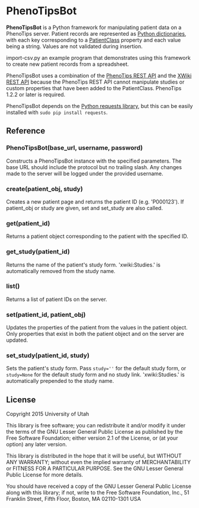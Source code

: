 # PhenoTipsBot
**PhenoTipsBot** is a Python framework for manipulating patient data on a
PhenoTips server. Patient records are represented as
[Python dictionaries](https://docs.python.org/3/tutorial/datastructures.html#dictionaries),
with each key corresponding to a [PatientClass](https://playground.phenotips.org/bin/PhenoTips/PatientClass)
property and each value being a string. Values are not validated during insertion.

import-csv.py an example program that demonstrates using this framework to
create new patient records from a spreadsheet.

PhenoTipsBot uses a combination of the
[PhenoTips REST API](https://phenotips.org/DevGuide/RESTfulAPI) and the
[XWiki REST API](http://platform.xwiki.org/xwiki/bin/view/Features/XWikiRESTfulAPI)
because the PhenoTips REST API cannot manipulate studies or custom properties
that have been added to the PatientClass. PhenoTips 1.2.2 or later is required.

PhenoTipsBot depends on the
[Python requests library](http://docs.python-requests.org/en/latest/), but this
can be easily installed with `sudo pip install requests`.

## Reference
### PhenoTipsBot(base_url, username, password)
Constructs a PhenoTipsBot instance with the specified parameters. The base URL
should include the protocol but no trailing slash. Any changes made to the
server will be logged under the provided username.

### create(patient_obj, study)
Creates a new patient page and returns the patient ID (e.g. 'P000123'). If
patient_obj or study are given, set and set_study are also called.

### get(patient_id)
Returns a patient object corresponding to the patient with the specified ID.

### get_study(patient_id)
Returns the name of the patient's study form. 'xwiki:Studies.' is automatically
removed from the study name.

### list()
Returns a list of patient IDs on the server.

### set(patient_id, patient_obj)
Updates the properties of the patient from the values in the patient object.
Only properties that exist in both the patient object and on the server are
updated.

### set_study(patient_id, study)
Sets the patient's study form. Pass `study=''` for the default study form, or
`study=None` for the default study form and no study link. 'xwiki:Studies.' is
automatically prepended to the study name.

## License
Copyright 2015 University of Utah

This library is free software; you can redistribute it and/or
modify it under the terms of the GNU Lesser General Public
License as published by the Free Software Foundation; either
version 2.1 of the License, or (at your option) any later version.

This library is distributed in the hope that it will be useful,
but WITHOUT ANY WARRANTY; without even the implied warranty of
MERCHANTABILITY or FITNESS FOR A PARTICULAR PURPOSE.  See the GNU
Lesser General Public License for more details.

You should have received a copy of the GNU Lesser General Public
License along with this library; if not, write to the Free Software
Foundation, Inc., 51 Franklin Street, Fifth Floor, Boston, MA  02110-1301
USA
